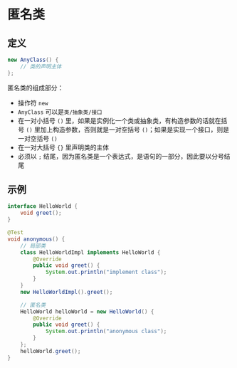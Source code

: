 # 匿名类

## 定义

```java
new AnyClass() {
    // 类的声明主体
};
```

匿名类的组成部分：

- 操作符 ```new```
- ```AnyClass``` 可以是```类/抽象类/接口```
- 在一对小括号 ```()``` 里，如果是实例化一个类或抽象类，有构造参数的话就在括号 ```()``` 里加上构造参数，否则就是一对空括号 ```()```；如果是实现一个接口，则是一对空括号 ```()```
- 在一对大括号 ```{}``` 里声明类的主体
- 必须以 ```;``` 结尾，因为匿名类是一个表达式，是语句的一部分，因此要以分号结尾

## 示例

```java
interface HelloWorld {
    void greet();
}

@Test
void anonymous() {
    // 局部类
    class HelloWorldImpl implements HelloWorld {
        @Override
        public void greet() {
            System.out.println("implement class");
        }
    }
    new HelloWorldImpl().greet();

    // 匿名类
    HelloWorld helloWorld = new HelloWorld() {
        @Override
        public void greet() {
            System.out.println("anonymous class");
        }
    };
    helloWorld.greet();
}
```
